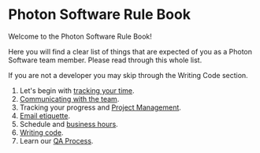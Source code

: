 # Photon Software Rule Book

Welcome to the Photon Software Rule Book! 

Here you will find a clear list of things that are expected of you as a Photon Software team member. Please read through this whole list. 

If you are not a developer you may skip through the Writing Code section.

1. Let's begin with [tracking your time](Tracking%20Time).  
2. [Communicating with the team](Team%20Communication).  
3. Tracking your progress and [Project Management](Project%20Management).  
4. [Email etiquette](Email%20Etiquette).  
5. Schedule and [business hours](Business%20Hours).  
6. [Writing code](Writing%20Code).  
7. Learn our [QA Process](QA%20Process).

